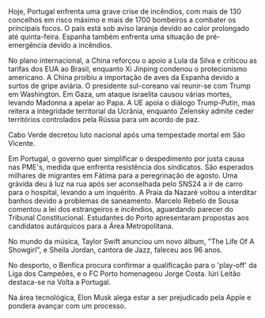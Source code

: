 Hoje, Portugal enfrenta uma grave crise de incêndios, com mais de 130 concelhos em risco máximo e mais de 1700 bombeiros a combater os principais focos. O país está sob aviso laranja devido ao calor prolongado até quinta-feira. Espanha também enfrenta uma situação de pré-emergência devido a incêndios.

No plano internacional, a China reforçou o apoio a Lula da Silva e criticou as tarifas dos EUA ao Brasil, enquanto Xi Jinping condenou o protecionismo americano. A China proibiu a importação de aves da Espanha devido a surtos de gripe aviária. O presidente sul-coreano vai reunir-se com Trump em Washington. Em Gaza, um ataque israelita causou várias mortes, levando Madonna a apelar ao Papa. A UE apoia o diálogo Trump-Putin, mas reitera a integridade territorial da Ucrânia, enquanto Zelensky admite ceder territórios controlados pela Rússia para um acordo de paz.

Cabo Verde decretou luto nacional após uma tempestade mortal em São Vicente.

Em Portugal, o governo quer simplificar o despedimento por justa causa nas PME's, medida que enfrenta resistência dos sindicatos. São esperados milhares de migrantes em Fátima para a peregrinação de agosto. Uma grávida deu à luz na rua após ser aconselhada pelo SNS24 a ir de carro para o hospital, levando a um inquérito. A Praia da Nazaré voltou a interditar banhos devido a problemas de saneamento. Marcelo Rebelo de Sousa comentou a lei dos estrangeiros e incêndios, aguardando parecer do Tribunal Constitucional. Estudantes do Porto apresentaram propostas aos candidatos autárquicos para a Área Metropolitana.

No mundo da música, Taylor Swift anunciou um novo álbum, "The Life Of A Showgirl", e Sheila Jordan, cantora de Jazz, faleceu aos 96 anos.

No desporto, o Benfica procura confirmar a qualificação para o 'play-off' da Liga dos Campeões, e o FC Porto homenageou Jorge Costa. Iúri Leitão destaca-se na Volta a Portugal.

Na área tecnológica, Elon Musk alega estar a ser prejudicado pela Apple e pondera avançar com um processo.